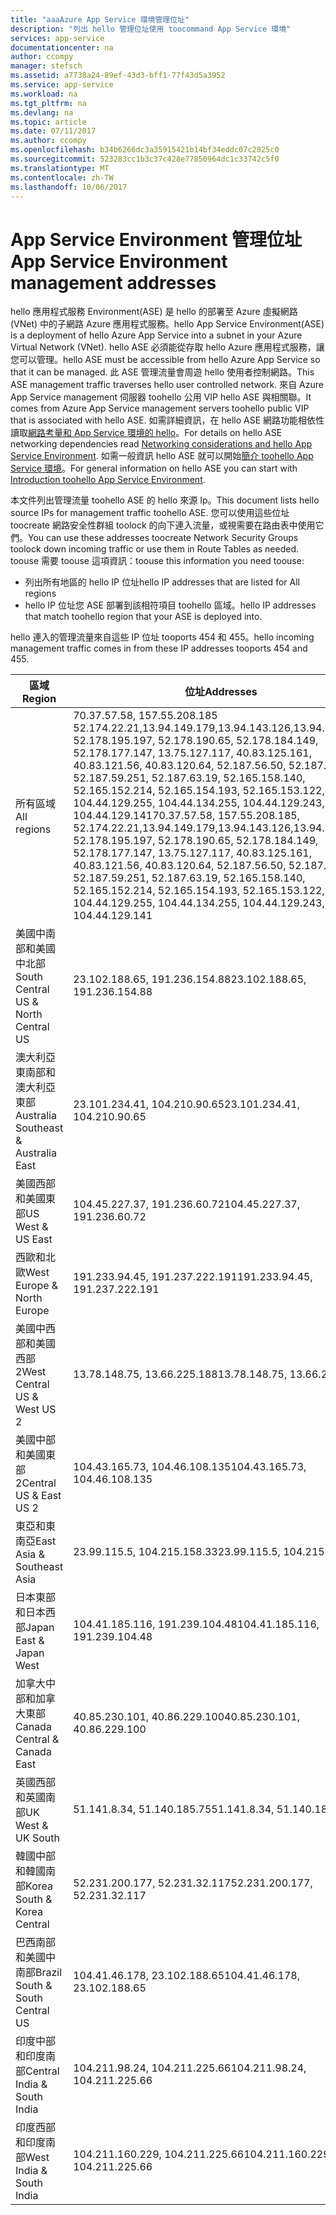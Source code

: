 ```yaml
---
title: "aaaAzure App Service 環境管理位址"
description: "列出 hello 管理位址使用 toocommand App Service 環境"
services: app-service
documentationcenter: na
author: ccompy
manager: stefsch
ms.assetid: a7738a24-89ef-43d3-bff1-77f43d5a3952
ms.service: app-service
ms.workload: na
ms.tgt_pltfrm: na
ms.devlang: na
ms.topic: article
ms.date: 07/11/2017
ms.author: ccompy
ms.openlocfilehash: b34b6266dc3a35915421b14bf34eddc07c2825c0
ms.sourcegitcommit: 523283cc1b3c37c428e77850964dc1c33742c5f0
ms.translationtype: MT
ms.contentlocale: zh-TW
ms.lasthandoff: 10/06/2017
---
```

# <a name="app-service-environment-management-addresses"></a><span data-ttu-id="baf0a-103">App Service Environment 管理位址</span><span class="sxs-lookup"><span data-stu-id="baf0a-103">App Service Environment management addresses</span></span>

<span data-ttu-id="baf0a-104">hello 應用程式服務 Environment(ASE) 是 hello 的部署至 Azure 虛擬網路 (VNet) 中的子網路 Azure 應用程式服務。</span><span class="sxs-lookup"><span data-stu-id="baf0a-104">hello App Service Environment(ASE) is a deployment of hello Azure App Service into a subnet in your Azure Virtual Network (VNet).</span></span>  <span data-ttu-id="baf0a-105">hello ASE 必須能從存取 hello Azure 應用程式服務，讓您可以管理。</span><span class="sxs-lookup"><span data-stu-id="baf0a-105">hello ASE must be accessible from hello Azure App Service so that it can be managed.</span></span>  <span data-ttu-id="baf0a-106">此 ASE 管理流量會周遊 hello 使用者控制網路。</span><span class="sxs-lookup"><span data-stu-id="baf0a-106">This ASE management traffic traverses hello user controlled network.</span></span>  <span data-ttu-id="baf0a-107">來自 Azure App Service management 伺服器 toohello 公用 VIP hello ASE 與相關聯。</span><span class="sxs-lookup"><span data-stu-id="baf0a-107">It comes from Azure App Service management servers toohello public VIP that is associated with hello ASE.</span></span>  <span data-ttu-id="baf0a-108">如需詳細資訊，在 hello ASE 網路功能相依性讀取[網路考量和 App Service 環境的 hello][networking]。</span><span class="sxs-lookup"><span data-stu-id="baf0a-108">For details on hello ASE networking dependencies read [Networking considerations and hello App Service Environment][networking].</span></span>  <span data-ttu-id="baf0a-109">如需一般資訊 hello ASE 就可以開始[簡介 toohello App Service 環境][intro]。</span><span class="sxs-lookup"><span data-stu-id="baf0a-109">For general information on hello ASE you can start with [Introduction toohello App Service Environment][intro].</span></span>

<span data-ttu-id="baf0a-110">本文件列出管理流量 toohello ASE 的 hello 來源 Ip。</span><span class="sxs-lookup"><span data-stu-id="baf0a-110">This document lists hello source IPs for management traffic toohello ASE.</span></span> <span data-ttu-id="baf0a-111">您可以使用這些位址 toocreate 網路安全性群組 toolock 的向下連入流量，或視需要在路由表中使用它們。</span><span class="sxs-lookup"><span data-stu-id="baf0a-111">You can use these addresses toocreate Network Security Groups toolock down incoming traffic or use them in Route Tables as needed.</span></span>  <span data-ttu-id="baf0a-112">toouse 需要 toouse 這項資訊：</span><span class="sxs-lookup"><span data-stu-id="baf0a-112">toouse this information you need toouse:</span></span>

* <span data-ttu-id="baf0a-113">列出所有地區的 hello IP 位址</span><span class="sxs-lookup"><span data-stu-id="baf0a-113">hello IP addresses that are listed for All regions</span></span>
* <span data-ttu-id="baf0a-114">hello IP 位址您 ASE 部署到該相符項目 toohello 區域。</span><span class="sxs-lookup"><span data-stu-id="baf0a-114">hello IP addresses that match toohello region that your ASE is deployed into.</span></span>

<span data-ttu-id="baf0a-115">hello 連入的管理流量來自這些 IP 位址 tooports 454 和 455。</span><span class="sxs-lookup"><span data-stu-id="baf0a-115">hello incoming management traffic comes in from these IP addresses tooports 454 and 455.</span></span>

| <span data-ttu-id="baf0a-116">區域</span><span class="sxs-lookup"><span data-stu-id="baf0a-116">Region</span></span> | <span data-ttu-id="baf0a-117">位址</span><span class="sxs-lookup"><span data-stu-id="baf0a-117">Addresses</span></span> |
|--------|-----------|
| <span data-ttu-id="baf0a-118">所有區域</span><span class="sxs-lookup"><span data-stu-id="baf0a-118">All regions</span></span> | <span data-ttu-id="baf0a-119">70.37.57.58, 157.55.208.185 52.174.22.21,13.94.149.179,13.94.143.126,13.94.141.115, 52.178.195.197, 52.178.190.65, 52.178.184.149, 52.178.177.147, 13.75.127.117, 40.83.125.161, 40.83.121.56, 40.83.120.64, 52.187.56.50, 52.187.63.37, 52.187.59.251, 52.187.63.19, 52.165.158.140, 52.165.152.214, 52.165.154.193, 52.165.153.122, 104.44.129.255, 104.44.134.255, 104.44.129.243, 104.44.129.141</span><span class="sxs-lookup"><span data-stu-id="baf0a-119">70.37.57.58, 157.55.208.185, 52.174.22.21,13.94.149.179,13.94.143.126,13.94.141.115, 52.178.195.197, 52.178.190.65, 52.178.184.149, 52.178.177.147, 13.75.127.117, 40.83.125.161, 40.83.121.56, 40.83.120.64, 52.187.56.50, 52.187.63.37, 52.187.59.251, 52.187.63.19, 52.165.158.140, 52.165.152.214, 52.165.154.193, 52.165.153.122, 104.44.129.255, 104.44.134.255, 104.44.129.243, 104.44.129.141</span></span> |
| <span data-ttu-id="baf0a-120">美國中南部和美國中北部</span><span class="sxs-lookup"><span data-stu-id="baf0a-120">South Central US & North Central US</span></span> | <span data-ttu-id="baf0a-121">23.102.188.65, 191.236.154.88</span><span class="sxs-lookup"><span data-stu-id="baf0a-121">23.102.188.65, 191.236.154.88</span></span> |
| <span data-ttu-id="baf0a-122">澳大利亞東南部和澳大利亞東部</span><span class="sxs-lookup"><span data-stu-id="baf0a-122">Australia Southeast & Australia East</span></span> | <span data-ttu-id="baf0a-123">23.101.234.41, 104.210.90.65</span><span class="sxs-lookup"><span data-stu-id="baf0a-123">23.101.234.41, 104.210.90.65</span></span> |
| <span data-ttu-id="baf0a-124">美國西部和美國東部</span><span class="sxs-lookup"><span data-stu-id="baf0a-124">US West & US East</span></span> | <span data-ttu-id="baf0a-125">104.45.227.37, 191.236.60.72</span><span class="sxs-lookup"><span data-stu-id="baf0a-125">104.45.227.37, 191.236.60.72</span></span> |
| <span data-ttu-id="baf0a-126">西歐和北歐</span><span class="sxs-lookup"><span data-stu-id="baf0a-126">West Europe & North Europe</span></span> | <span data-ttu-id="baf0a-127">191.233.94.45, 191.237.222.191</span><span class="sxs-lookup"><span data-stu-id="baf0a-127">191.233.94.45, 191.237.222.191</span></span> |
| <span data-ttu-id="baf0a-128">美國中西部和美國西部 2</span><span class="sxs-lookup"><span data-stu-id="baf0a-128">West Central US & West US 2</span></span> | <span data-ttu-id="baf0a-129">13.78.148.75, 13.66.225.188</span><span class="sxs-lookup"><span data-stu-id="baf0a-129">13.78.148.75, 13.66.225.188</span></span> |
| <span data-ttu-id="baf0a-130">美國中部和美國東部 2</span><span class="sxs-lookup"><span data-stu-id="baf0a-130">Central US & East US 2</span></span> | <span data-ttu-id="baf0a-131">104.43.165.73, 104.46.108.135</span><span class="sxs-lookup"><span data-stu-id="baf0a-131">104.43.165.73, 104.46.108.135</span></span> |
| <span data-ttu-id="baf0a-132">東亞和東南亞</span><span class="sxs-lookup"><span data-stu-id="baf0a-132">East Asia & Southeast Asia</span></span> | <span data-ttu-id="baf0a-133">23.99.115.5, 104.215.158.33</span><span class="sxs-lookup"><span data-stu-id="baf0a-133">23.99.115.5, 104.215.158.33</span></span> |
| <span data-ttu-id="baf0a-134">日本東部和日本西部</span><span class="sxs-lookup"><span data-stu-id="baf0a-134">Japan East & Japan West</span></span> | <span data-ttu-id="baf0a-135">104.41.185.116, 191.239.104.48</span><span class="sxs-lookup"><span data-stu-id="baf0a-135">104.41.185.116, 191.239.104.48</span></span> |
| <span data-ttu-id="baf0a-136">加拿大中部和加拿大東部</span><span class="sxs-lookup"><span data-stu-id="baf0a-136">Canada Central & Canada East</span></span> | <span data-ttu-id="baf0a-137">40.85.230.101, 40.86.229.100</span><span class="sxs-lookup"><span data-stu-id="baf0a-137">40.85.230.101, 40.86.229.100</span></span> |
| <span data-ttu-id="baf0a-138">英國西部和英國南部</span><span class="sxs-lookup"><span data-stu-id="baf0a-138">UK West & UK South</span></span> | <span data-ttu-id="baf0a-139">51.141.8.34, 51.140.185.75</span><span class="sxs-lookup"><span data-stu-id="baf0a-139">51.141.8.34, 51.140.185.75</span></span> |
| <span data-ttu-id="baf0a-140">韓國中部和韓國南部</span><span class="sxs-lookup"><span data-stu-id="baf0a-140">Korea South & Korea Central</span></span> | <span data-ttu-id="baf0a-141">52.231.200.177, 52.231.32.117</span><span class="sxs-lookup"><span data-stu-id="baf0a-141">52.231.200.177, 52.231.32.117</span></span> |
| <span data-ttu-id="baf0a-142">巴西南部和美國中南部</span><span class="sxs-lookup"><span data-stu-id="baf0a-142">Brazil South & South Central US</span></span>| <span data-ttu-id="baf0a-143">104.41.46.178, 23.102.188.65</span><span class="sxs-lookup"><span data-stu-id="baf0a-143">104.41.46.178, 23.102.188.65</span></span> |
| <span data-ttu-id="baf0a-144">印度中部和印度南部</span><span class="sxs-lookup"><span data-stu-id="baf0a-144">Central India & South India</span></span> | <span data-ttu-id="baf0a-145">104.211.98.24, 104.211.225.66</span><span class="sxs-lookup"><span data-stu-id="baf0a-145">104.211.98.24, 104.211.225.66</span></span> |
| <span data-ttu-id="baf0a-146">印度西部和印度南部</span><span class="sxs-lookup"><span data-stu-id="baf0a-146">West India & South India</span></span> | <span data-ttu-id="baf0a-147">104.211.160.229, 104.211.225.66</span><span class="sxs-lookup"><span data-stu-id="baf0a-147">104.211.160.229, 104.211.225.66</span></span> |


<!-- LINKS -->
[networking]: ./network-info.md
[intro]: ./intro.md
